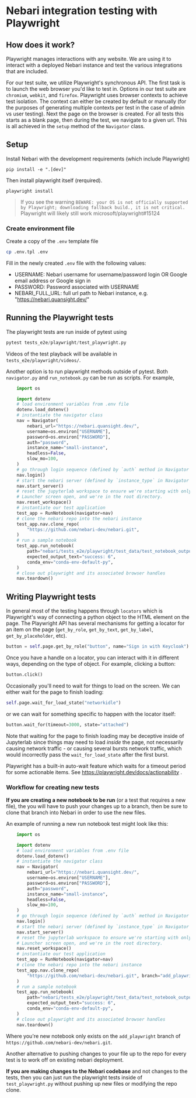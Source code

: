 # Nebari integration testing with Playwright


## How does it work?

Playwright manages interactions with any website. We are using it to interact
with a deployed Nebari instance and test the various integrations that are
included.

For our test suite, we utilize Playwright's synchronous API. The first task
is to launch the web browser you'd like to test in. Options in our test suite
are `chromium`, `webkit`, and `firefox`. Playwright uses browser contexts to
achieve test isolation. The context can either be created by default or
manually (for the purposes of generating multiple contexts per test in the case
of admin vs user testing). Next the page on the browser is created. For all
tests this starts as a blank page, then during the test, we navigate to a given
url. This is all achieved in the `setup` method of the `Navigator` class.

## Setup

Install Nebari with the development requirements (which include Playwright)

`pip install -e ".[dev]"`

Then install playwright itself (rerquired).

`playwright install`

> If you see the warning `BEWARE: your OS is not officially supported by Playwright; downloading fallback build., it is not critical.` Playwright will likely still work microsoft/playwright#15124

### Create environment file

Create a copy of the `.env` template file

```bash
cp .env.tpl .env
```

Fill in the newly created `.env` file with the following values:

* USERNAME: Nebari username for username/password login OR Google email address or Google sign in
* PASSWORD: Password associated with USERNAME
* NEBARI_FULL_URL: full url path to Nebari instance, e.g. "https://nebari.quansight.dev/"

## Running the Playwright tests

The playwright tests are run inside of pytest using

```python
pytest tests_e2e/playwright/test_playwright.py
```

Videos of the test playback will be available in `tests_e2e/playwright/videos/`.

Another option is to run playwright methods outside of pytest. Both
`navigator.py` and `run_notebook.py` can be run as scripts. For example,

```python
    import os

    import dotenv
    # load environment variables from .env file
    dotenv.load_dotenv()
    # instantiate the navigator class
    nav = Navigator(
        nebari_url="https://nebari.quansight.dev/",
        username=os.environ["USERNAME"],
        password=os.environ["PASSWORD"],
        auth="password",
        instance_name="small-instance",
        headless=False,
        slow_mo=100,
    )
    # go through login sequence (defined by `auth` method in Navigator class)
    nav.login()
    # start the nebari server (defined by `instance_type` in Navigator class)
    nav.start_server()
    # reset the jupyterlab workspace to ensure we're starting with only the
    # Launcher screen open, and we're in the root directory.
    nav.reset_workspace()
    # instantiate our test application
    test_app = RunNotebook(navigator=nav)
    # clone the nebari repo into the nebari instance
    test_app.nav.clone_repo(
        "https://github.com/nebari-dev/nebari.git",
    )
    # run a sample notebook
    test_app.run_notebook(
        path="nebari/tests_e2e/playwright/test_data/test_notebook_output.ipynb",
        expected_output_text="success: 6",
        conda_env="conda-env-default-py",
    )
    # close out playwright and its associated browser handles
    nav.teardown()
```

## Writing Playwright tests

In general most of the testing happens through `locators` which is Playwright's
way of connecting a python object to the HTML element on the page.
The Playwright API has several mechanisms for getting a locator for an item on
the page (`get_by_role`, `get_by_text`, `get_by_label`, `get_by_placeholder`,
etc).

```python
button = self.page.get_by_role("button", name="Sign in with Keycloak")
```

Once you have a handle on a locator, you can interact with it in different ways,
depending on the type of object. For example, clicking
a button:

```python
button.click()
```

Occasionally you'll need to wait for things to load on the screen. We can
either wait for the page to finish loading:

```python
self.page.wait_for_load_state("networkidle")
```

or we can wait for something specific to happen with the locator itself:

```python
button.wait_for(timeout=3000, state="attached")
```

Note that waiting for the page to finish loading may be deceptive inside of
Jupyterlab since things may need to load _inside_ the page, not necessarily
causing network traffic - or causing several bursts network traffic, which
would incorrectly pass the `wait_for_load_state` after the first burst.

Playwright has a built-in auto-wait feature which waits for a timeout period
for some actionable items. See https://playwright.dev/docs/actionability .

### Workflow for creating new tests

**If you are creating a new notebook to be run** (or a test that requires a new
file), the you will have to push your changes up to a branch, then be sure to
clone that branch into Nebari in order to use the new files.

An example of running a new run notebook test might look like this:

```python
    import os

    import dotenv
    # load environment variables from .env file
    dotenv.load_dotenv()
    # instantiate the navigator class
    nav = Navigator(
        nebari_url="https://nebari.quansight.dev/",
        username=os.environ["USERNAME"],
        password=os.environ["PASSWORD"],
        auth="password",
        instance_name="small-instance",
        headless=False,
        slow_mo=100,
    )
    # go through login sequence (defined by `auth` method in Navigator class)
    nav.login()
    # start the nebari server (defined by `instance_type` in Navigator class)
    nav.start_server()
    # reset the jupyterlab workspace to ensure we're starting with only the
    # Launcher screen open, and we're in the root directory.
    nav.reset_workspace()
    # instantiate our test application
    test_app = RunNotebook(navigator=nav)
    # clone the nebari repo into the nebari instance
    test_app.nav.clone_repo(
        "https://github.com/nebari-dev/nebari.git", branch="add_playwright"
    )
    # run a sample notebook
    test_app.run_notebook(
        path="nebari/tests_e2e/playwright/test_data/test_notebook_output.ipynb",
        expected_output_text="success: 6",
        conda_env="conda-env-default-py",
    )
    # close out playwright and its associated browser handles
    nav.teardown()
```

Where you're new notebook only exists on the `add_playwright` branch of
`https://github.com/nebari-dev/nebari.git`.

Another alternative to pushing changes to your file up to the repo for every
test is to work off on existing nebari deployment.


**If you are making changes to the Nebari codebase** and not changes to the
tests, then you can just run the playwright tests inside of `test_playwright.py`
without pushing up new files or modifying the repo clone.
